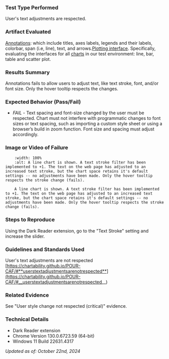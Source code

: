 ### Test Type Performed

User's text adjustments are respected.

### Artifact Evaluated

[Annotations](https://docs.bokeh.org/en/latest/docs/user_guide/interaction.html): which include titles, axes labels, legends and their labels, colorbar, span (i.e, line), text, and arrows.[Plotting interface](https://docs.bokeh.org/en/latest/docs/user_guide/basic.html#ug-basic). Specifically, evaluating the interfaces for all [charts](https://quansight-labs.github.io/bokeh-a11y-audit/#_ts1723552414769) in our test environment: line, bar, table and scatter plot.

### Results Summary

Annotations fails to allow users to adjust text, like text stroke, font, and/or font size. Only the hover tooltip respects the changes.

### Expected Behavior (Pass/Fail)

- _FAIL_ - Text spacing and font-size changed by the user must be respected. Chart must not interfere with programmatic changes to font sizes or text spacing, such as importing a custom style sheet or using a browser’s build in zoom function. Font size and spacing must adjust accordingly.

### Image or Video of Failure

```{figure} ./assets/annotations_text-adjustments.png
    :width: 100%
    :alt: A line chart is shown. A text stroke filter has been implemented to +1. The text on the web page has adjusted to an increased text stroke, but the chart space retains it's default settings -- no adjustments have been made. Only the hover tooltip respects the stroke change (fails).

    A line chart is shown. A text stroke filter has been implemented to +1. The text on the web page has adjusted to an increased text stroke, but the chart space retains it's default settings -- no adjustments have been made. Only the hover tooltip respects the stroke change (fails).
```

### Steps to Reproduce

Using the Dark Reader extension, go to the "Text Stroke" setting and increase the slider.

### Guidelines and Standards Used

User's text adjustments are not respected [https://chartability.github.io/POUR-CAF/#**userstextadjustmentsarenotrespected**](https://chartability.github.io/POUR-CAF/#__userstextadjustmentsarenotrespected__)

### Related Evidence

See "User style change not respected (critical)" evidence.

<!-- ### Known or Documented Issues
(If there is already a github issue created for this test or a related test, it will be listed here.) -->

### Technical Details

- Dark Reader extension
- Chrome Version 130.0.6723.59 (64-bit)
- Windows 11 Build 22631.4317

_Updated as of: October 22nd, 2024_

<!-- ### Notes
.. -->
